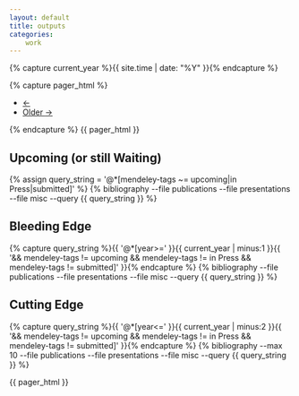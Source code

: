 ```yaml
---
layout: default
title: outputs
categories: 
    work
---
```

{% capture current_year %}{{ site.time | date: "%Y" }}{% endcapture %}

{% capture pager_html %}
<nav>
  <ul class="pager">
    <li class="disabled"><a href="#"><span aria-hidden="true">&larr;</span></a></li>
    <li><a href="outputss.html">Older <span aria-hidden="true">&rarr;</span></a></li>
  </ul>
</nav>
{% endcapture %}
{{ pager_html }}

Upcoming (or still Waiting)
-----------------------------
{% assign query_string = '@*[mendeley-tags ~= upcoming|in Press|submitted]' %}
{% bibliography --file publications --file presentations --file misc --query {{ query_string }} %}

Bleeding Edge
-------------
{% capture query_string %}{{ '@*[year>=' }}{{ current_year | minus:1 }}{{ '&& mendeley-tags != upcoming && mendeley-tags != in Press && mendeley-tags != submitted]' }}{% endcapture %}
{% bibliography --file publications --file presentations --file misc --query {{ query_string }} %}

Cutting Edge
------------
{% capture query_string %}{{ '@*[year<=' }}{{ current_year | minus:2 }}{{ '&& mendeley-tags != upcoming && mendeley-tags != in Press && mendeley-tags != submitted]' }}{% endcapture %}
{% bibliography --max 10 --file publications --file presentations --file misc --query {{ query_string }} %}

{{ pager_html }}
